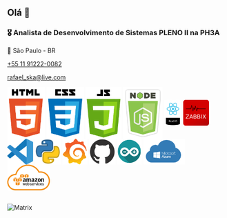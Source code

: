 ## Olá 👋

### 🎖 Analista de Desenvolvimento de Sistemas PLENO II na PH3A
🎯 São Paulo - BR
  <p class="telefone"><a href="https://wa.me/11912220082" target="_blank">+55 11 91222-0082</a></p>
  <p class="email"><a href="mailto:rafael_ska@live.com">rafael_ska@live.com</a></p>

 <div>
  <img align="center" alt="Rafa-Js" height="120px" src="icones/html.png" alt="" title="HTML">
  <img align="center" alt="Rafa-Js" height="120px" src="icones/css.png" alt="" title="CSS">
  <img align="center" alt="Rafa-Js" height="120px" src="icones/js.png" alt="" title="JavaScript">
  <img align="center" alt="Rafa-Js" height="120px" src="icones/nodejs.png" alt="" title="NodeJS">
  <img align="center" alt="Rafa-Js" height="60px" align="center" alt="Rafa-Js" height="30" width="40" src="icones/react.png" alt="" title="React">
  <img align="center" alt="Rafa-Js" height="60px" src="icones/zabbix.png" alt="" title="Zabbix">
  <img align="center" alt="Rafa-Js" height="60px" src="icones/vscode.png" alt="" title="VSCode">
  <img align="center" alt="Rafa-Js" height="60px" src="icones/python.png" alt="" title="Python">
  <img align="center" alt="Rafa-Js" height="60px" src="icones/grafana.png" alt="" title="Grafana">
  <img align="center" alt="Rafa-Js" height="60px" src="icones/github.png" alt="" title="Github">
  <img align="center" alt="Rafa-Js" height="60px" src="icones/arduino.png" alt="" title="Arduino">
  <img align="center" alt="Rafa-Js" height="60px" src="icones/azure.png" alt="" title="Azure">
  <img align="center" alt="Rafa-Js" height="60px" src="icones/aws.png" alt="" title="AWS">
</div>

##

<div>
  <img align="center" alt="Matrix" src="icones/matrix.gif" alt="" title="Matrix">
</div>


